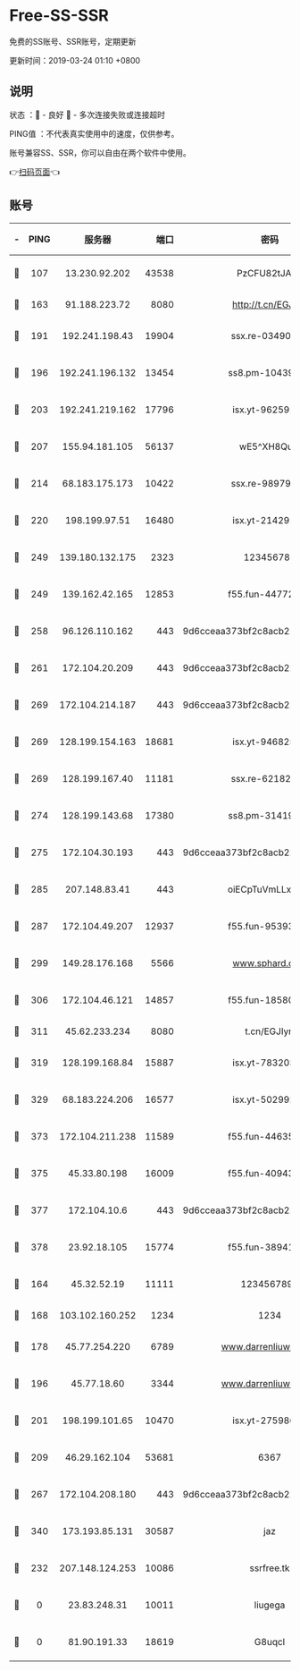 # Free-SS-SSR

免费的SS账号、SSR账号，定期更新

更新时间：2019-03-24 01:10 +0800

## 说明

状态     ：🙂 - 良好 🙁 - 多次连接失败或连接超时

PING值   ：不代表真实使用中的速度，仅供参考。

账号兼容SS、SSR，你可以自由在两个软件中使用。

👉[扫码页面](https://liesauer.github.io/Free-SS-SSR/)👈

## 账号

|-|PING|服务器|端口|密码|加密方式|区域|
|:----:|:----:|:-----:|-----:|:----:|:----:|:----:|
|🙂|107|13.230.92.202|43538|PzCFU82tJAdZ|aes-256-cfb|JP|
|🙂|163|91.188.223.72|8080|http://t.cn/EGJIyrl|rc4-md5|RU|
|🙂|191|192.241.198.43|19904|ssx.re-03490817|aes-256-cfb|US|
|🙂|196|192.241.196.132|13454|ss8.pm-10439574|aes-256-cfb|US|
|🙂|203|192.241.219.162|17796|isx.yt-96259140|aes-256-cfb|US|
|🙂|207|155.94.181.105|56137|wE5^XH8Quw|aes-256-cfb|US|
|🙂|214|68.183.175.173|10422|ssx.re-98979654|aes-256-cfb|US|
|🙂|220|198.199.97.51|16480|isx.yt-21429161|aes-256-cfb|US|
|🙂|249|139.180.132.175|2323|123456789|aes-256-cfb|SG|
|🙂|249|139.162.42.165|12853|f55.fun-44772761|aes-256-cfb|SG|
|🙂|258|96.126.110.162|443|9d6cceaa373bf2c8acb22e60b6a58be6|aes-256-cfb|US|
|🙂|261|172.104.20.209|443|9d6cceaa373bf2c8acb22e60b6a58be6|aes-256-cfb|US|
|🙂|269|172.104.214.187|443|9d6cceaa373bf2c8acb22e60b6a58be6|aes-256-cfb|US|
|🙂|269|128.199.154.163|18681|isx.yt-94682551|aes-256-cfb|SG|
|🙂|269|128.199.167.40|11181|ssx.re-62182209|aes-256-cfb|SG|
|🙂|274|128.199.143.68|17380|ss8.pm-31419663|aes-256-cfb|SG|
|🙂|275|172.104.30.193|443|9d6cceaa373bf2c8acb22e60b6a58be6|aes-256-cfb|US|
|🙂|285|207.148.83.41|443|oiECpTuVmLLxk4Ts|aes-256-cfb|AU|
|🙂|287|172.104.49.207|12937|f55.fun-95393089|aes-256-cfb|SG|
|🙂|299|149.28.176.168|5566|www.sphard.com|aes-256-cfb|AU|
|🙂|306|172.104.46.121|14857|f55.fun-18580153|aes-256-cfb|SG|
|🙂|311|45.62.233.234|8080|t.cn/EGJIyrl|rc4-md5|CA|
|🙂|319|128.199.168.84|15887|isx.yt-78320366|aes-256-cfb|SG|
|🙂|329|68.183.224.206|16577|isx.yt-50299273|aes-256-cfb|SG|
|🙂|373|172.104.211.238|11589|f55.fun-44635800|aes-256-cfb|US|
|🙂|375|45.33.80.198|16009|f55.fun-40943567|aes-256-cfb|US|
|🙂|377|172.104.10.6|443|9d6cceaa373bf2c8acb22e60b6a58be6|aes-256-cfb|US|
|🙂|378|23.92.18.105|15774|f55.fun-38941724|aes-256-cfb|US|
|🙂|164|45.32.52.19|11111|1234567890|aes-256-cfb|JP|
|🙂|168|103.102.160.252|1234|1234|rc4-md5|JP|
|🙂|178|45.77.254.220|6789|www.darrenliuwei.com|aes-256-cfb|SG|
|🙂|196|45.77.18.60|3344|www.darrenliuwei.com|aes-256-cfb|JP|
|🙂|201|198.199.101.65|10470|isx.yt-27598689|aes-256-cfb|US|
|🙂|209|46.29.162.104|53681|6367|aes-128-ctr|RU|
|🙂|267|172.104.208.180|443|9d6cceaa373bf2c8acb22e60b6a58be6|aes-256-cfb|US|
|🙂|340|173.193.85.131|30587|jaz|aes-256-cfb|US|
|🙁|232|207.148.124.253|10086|ssrfree.tk|aes-256-cfb|SG|
|🙁|0|23.83.248.31|10011|liugega|aes-256-cfb|US|
|🙁|0|81.90.191.33|18619|G8uqcl|aes-256-cfb|US|
